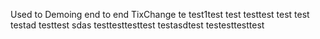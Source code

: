 Used to Demoing end to end TixChange
 te
test1test
test testtest test
test
testad
testtest
sdas testtesttesttest
testasdtest
testesttesttest

